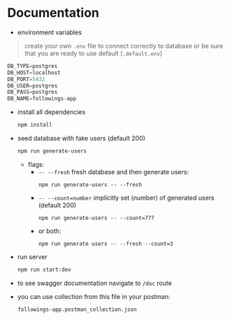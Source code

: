 # Documentation

* environment variables
> create your own `.env` file
> to connect correctly to database
> or be sure that you are ready to
> use default (`.default.env`)
```ts
DB_TYPE=postgres
DB_HOST=localhost
DB_PORT=5432
DB_USER=postgres
DB_PASS=postgres
DB_NAME=followings-app
```

* install all dependencies
  ```bash
  npm install
  ```

* seed database with fake users (default 200)
  ```bash
  npm run generate-users
  ```

  * flags:
    * `-- --fresh` fresh database and then generate users:
      ```
      npm run generate-users -- --fresh
      ```
    * `-- --count=number` implicitly set (number) of generated users (default 200)
      ```
      npm run generate-users -- --count=777
      ```
    * or both:
      ```
      npm run generate users -- --fresh --count=3
      ```

* run server
  ```bash
  npm run start:dev
  ```

* to see swagger documentation navigate to `/doc` route

* you can use collection from this file in your postman:
  ```bash
  followings-app.postman_collection.json
  ```
